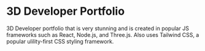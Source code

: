 # 3D Developer Portfolio

3D Developer portfolio that is very stunning and is created in popular JS frameworks such as React, Node.js, and Three.js. Also uses Tailwind CSS, a popular ulility-first CSS styling framework.
